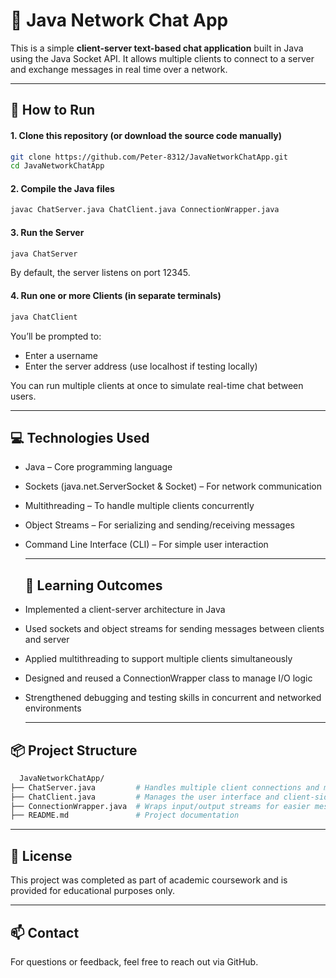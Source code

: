 # 💬 Java Network Chat App
This is a simple **client-server text-based chat application** built in Java using the Java Socket API. It allows multiple clients to connect to a server and exchange messages in real time over a network.

---

## 🚀 How to Run

#### 1. Clone this repository (or download the source code manually)

```bash
git clone https://github.com/Peter-8312/JavaNetworkChatApp.git
cd JavaNetworkChatApp
```

#### 2. Compile the Java files
```bash
javac ChatServer.java ChatClient.java ConnectionWrapper.java
```

#### 3. Run the Server
```bash
java ChatServer
```
By default, the server listens on port 12345.

#### 4. Run one or more Clients (in separate terminals)
```bash
java ChatClient
```
You’ll be prompted to:
- Enter a username
- Enter the server address (use localhost if testing locally)

You can run multiple clients at once to simulate real-time chat between users.

---

## 💻 Technologies Used
- Java – Core programming language
- Sockets (java.net.ServerSocket & Socket) – For network communication
- Multithreading – To handle multiple clients concurrently
- Object Streams – For serializing and sending/receiving messages
- Command Line Interface (CLI) – For simple user interaction

  ---

  ## 🧠 Learning Outcomes
- Implemented a client-server architecture in Java
- Used sockets and object streams for sending messages between clients and server
- Applied multithreading to support multiple clients simultaneously
- Designed and reused a ConnectionWrapper class to manage I/O logic
- Strengthened debugging and testing skills in concurrent and networked environments

  ---

## 📦 Project Structure
```bash
  JavaNetworkChatApp/
├── ChatServer.java         # Handles multiple client connections and message broadcasting
├── ChatClient.java         # Manages the user interface and client-side communication
├── ConnectionWrapper.java  # Wraps input/output streams for easier message passing
├── README.md               # Project documentation
```

---

## 📄 License
This project was completed as part of academic coursework and is provided for educational purposes only.

---

## 📫 Contact
For questions or feedback, feel free to reach out via GitHub.

